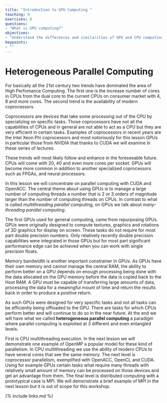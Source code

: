 ```yaml
---
title: "Introduction to GPU Computing "
teaching: 0
exercises: 0
questions:
- "What is GPU computing?"
objectives:
- "Understand the differences and similarities of GPU and CPU computing"
keypoints:
- ""
---
```


# Heterogeneous Parallel Computing

For basically all the 21st century two trends have dominated the area of High Perfomance Computing. The first one is the increase number of cores in CPUs from the dual core to the current CPUs on consumer market with 4, 8 and more cores. The second trend is the availability of modern coprocessors.

Coprocessors are devices that take some processing out of the CPU by specializing on specific tasks. Those coprocessors have not all the capabilities of CPUs and in general are not able to act as a CPU but they are very efficient in certain tasks. Examples of coprocessors in recent years are the Intel Xeon Phi coprocessors and most notoriously for this lesson GPUs in particular those from NVIDIA that thanks to CUDA we will examine in these series of lectures.

These trends will most likely follow and enhance in the foreseeable future. CPUs will come with 20, 40 and even more cores per socket. GPUs will become more common in addition to another specialized coprocessors such as FPGAs, and neural processors.

In this lesson we will concentrate on parallel computing with CUDA and OpenACC.
The central theme about using GPUs is to manage a large number of computing threads a number that is 2 or 3 orders of magnitude larger than the number of computing threads on CPUs. In contrast to what is called *multithreading parallel computing*, on GPUs we talk about *many-threading parallel computing*.

The first GPUs used for general computing, came from repurposing GPUs.
GPUs were originally designed to compute textures, graphics and rotations of 3D graphics for display on screen. These tasks do not require for most part double precision numbers. Only relatively recently double precision capabilities were integrated in those GPUs but for most part significant performance edge can be achieved when you can work with single precision floats.

Memory bandwidth is another important constrainer in GPUs. As GPUs have their own memory and cannot manage the central RAM, the ability to perform better on a GPU depends on enough processing being done with the data allocated on the GPU memory before the data is copied back to the Host RAM. A GPU must be capable of transferring large amounts of data, processing the data for a meaningful mount of time and return the results back in order to produce a positive return.

As such GPUs were designed for very specific tasks and not all tasks can be efficiently being offloaded to the GPU. There are tasks for which CPUs perform better and will continue to do so in the near future. At the end we will have what we called **heterogeneous parallel computing** a paradigm where parallel computing is exploited at 3 different and even entangled levels.

First is CPU multithreading execution. In the next lesson we will demonstrate one example of OpenMP a popular model for these kind of parallelism. In CPU multithreading we use the ability of modern CPUs to have several cores that see the same memory. The next level is coprocessor parallelism, exemplified with OpenACC, OpenCL and CUDA. Using for example GPUs certain tasks what require many threads with relatively small amount of memory can be processed on those devices and get an advantage from them. The final level is distributed computing with a prototypical case is MPI. We will demonstrate a brief example of MPI in the next lesson but it is out of scope for this workshop.




{% include links.md %}
